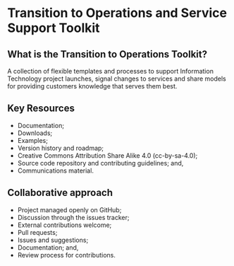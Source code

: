 # Transition to Operations and Service Support Toolkit
## What is the Transition to Operations Toolkit? 
A collection of flexible templates and processes to support Information Technology project launches, signal changes to services and share models for providing customers knowledge that serves them best.
## Key Resources
* Documentation;
* Downloads;
* Examples;
* Version history and roadmap;
* Creative Commons Attribution Share Alike 4.0 (cc-by-sa-4.0);
* Source code repository and contributing guidelines; and,
* Communications material.
## Collaborative approach
* Project managed openly on GitHub;
* Discussion through the issues tracker;
* External contributions welcome;
* Pull requests;
* Issues and suggestions;
* Documentation; and,
* Review process for contributions.
